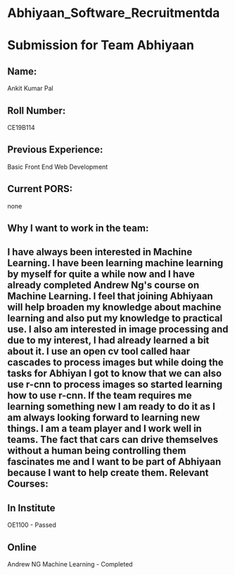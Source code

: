 # Abhiyaan_Software_Recruitmentda

Submission for Team Abhiyaan
============================

Name:
-----
  Ankit Kumar Pal
  
Roll Number:
-----------
  CE19B114
  
Previous Experience:
--------------------
  Basic Front End Web Development
  
Current PORS:
-------------
  none
  
Why I want to work in the team:
------------------------------
I have always been interested in Machine Learning. I have been learning machine learning by myself for quite a while now and I have already completed Andrew Ng's course on Machine Learning. I feel that joining Abhiyaan will help broaden my knowledge about machine learning and also put my knowledge to practical use. I also am interested in image processing and due to my interest, I had already learned a bit about it. I use an open cv tool called haar cascades to process images but while doing the tasks for Abhiyan I got to know that we can also use r-cnn to process images so started learning how to use r-cnn. If the team requires me learning something new I am ready to do it as I am always looking forward to learning new things. I am a team player and I work well in teams. The fact that cars can drive themselves without a human being controlling them fascinates me and I want to be part of Abhiyaan because I want to help create them.
Relevant Courses:
----------------
 In Institute
 ------------
 OE1100 - Passed
 
 Online
 -------
 Andrew NG Machine Learning  - Completed
  
  


